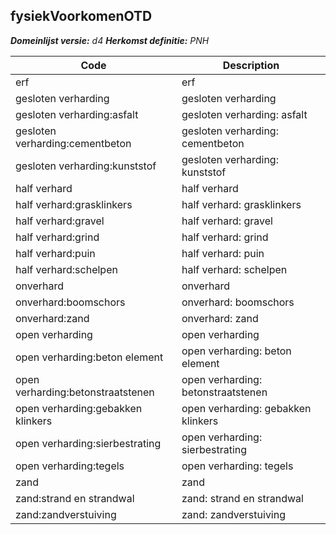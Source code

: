 ## fysiekVoorkomenOTD

*__Domeinlijst versie:__ d4*
*__Herkomst definitie:__ PNH*

|__Code__ |__Description__	|
|	---	|	---	|
| erf | erf |
| gesloten verharding | gesloten verharding |
| gesloten verharding:asfalt | gesloten verharding: asfalt |
| gesloten verharding:cementbeton | gesloten verharding: cementbeton |
| gesloten verharding:kunststof | gesloten verharding: kunststof |
| half verhard | half verhard |
| half verhard:grasklinkers | half verhard: grasklinkers |
| half verhard:gravel | half verhard: gravel |
| half verhard:grind | half verhard: grind |
| half verhard:puin | half verhard: puin |
| half verhard:schelpen | half verhard: schelpen |
| onverhard | onverhard |
| onverhard:boomschors | onverhard: boomschors |
| onverhard:zand | onverhard: zand |
| open verharding | open verharding |
| open verharding:beton element | open verharding: beton element |
| open verharding:betonstraatstenen | open verharding: betonstraatstenen |
| open verharding:gebakken klinkers | open verharding: gebakken klinkers |
| open verharding:sierbestrating | open verharding: sierbestrating |
| open verharding:tegels | open verharding: tegels |
| zand | zand |
| zand:strand en strandwal | zand: strand en strandwal |
| zand:zandverstuiving | zand: zandverstuiving |
